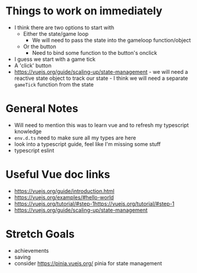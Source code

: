 # Things to work on immediately 
* I think there are two options to start with 
    - Either the state/game loop 
        - We will need to pass the state into the gameloop function/object
    - Or the button
        - Need to bind some function to the button's onclick
* I guess we start with a game tick 
* A 'click' button
* https://vuejs.org/guide/scaling-up/state-management - we will need a reactive state object to track our state - I think we will need a separate `gameTick` function from the state

# General Notes
* Will need to mention this was to learn vue and to refresh my typescript knowledge 
* `env.d.ts` need to make sure all my types are here
* look into a typescript guide, feel like I'm missing some stuff
* typescript eslint


# Useful Vue doc links
* https://vuejs.org/guide/introduction.html
* https://vuejs.org/examples/#hello-world
* https://vuejs.org/tutorial/#step-1https://vuejs.org/tutorial/#step-1
* https://vuejs.org/guide/scaling-up/state-management

# Stretch Goals
* achievements
* saving
* consider https://pinia.vuejs.org/ pinia for state management
